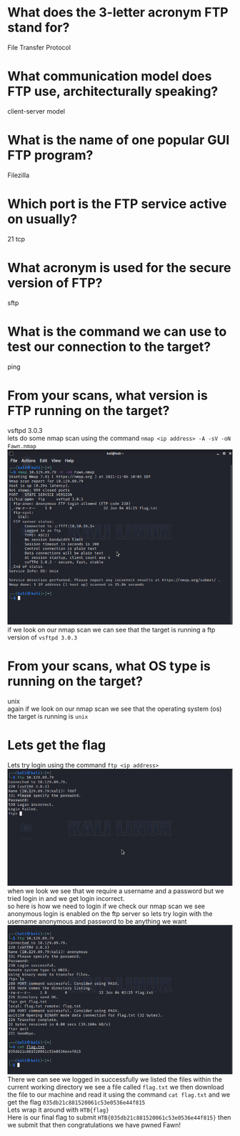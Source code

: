 # What does the 3-letter acronym FTP stand for?
File Transfer Protocol

# What communication model does FTP use, architecturally speaking?
client-server model

# What is the name of one popular GUI FTP program?
Filezilla

# Which port is the FTP service active on usually?
21 tcp

# What acronym is used for the secure version of FTP?
sftp

# What is the command we can use to test our connection to the target?
ping

# From your scans, what version is FTP running on the target?
vsftpd 3.0.3<br>
lets do some nmap scan using the command `nmap <ip address> -A -sV -oN Fawn.nmap`
![nmap-scan](nmap-scan.png)
if we look on our nmap scan we can see that the target is running a ftp version of `vsftpd 3.0.3`

# From your scans, what OS type is running on the target?
unix<br>
again if we look on our nmap scan we see that the operating system (os) the target is running is `unix`

# Lets get the flag
Lets try login using the command `ftp <ip address>`
![login-attempt](login-attempt.png)
when we look we see that we require a username and a password but we tried login in and we get login incorrect.<br>
so here is how we need to login if we check our nmap scan we see anonymous login is enabled on the ftp server so lets try login with the username anonymous and password to be anything we want
![gotflag](gotflag.png)
There we can see we logged in successfully we listed the files within the current working directory we see a file called `flag.txt` we then download the file to our machine and read it using the command `cat flag.txt` and we get the flag `035db21c881520061c53e0536e44f815` <br>
Lets wrap it around with `HTB{flag}`<br>
Here is our final flag to submit `HTB{035db21c881520061c53e0536e44f815}` then we submit that then congratulations we have pwned Fawn!